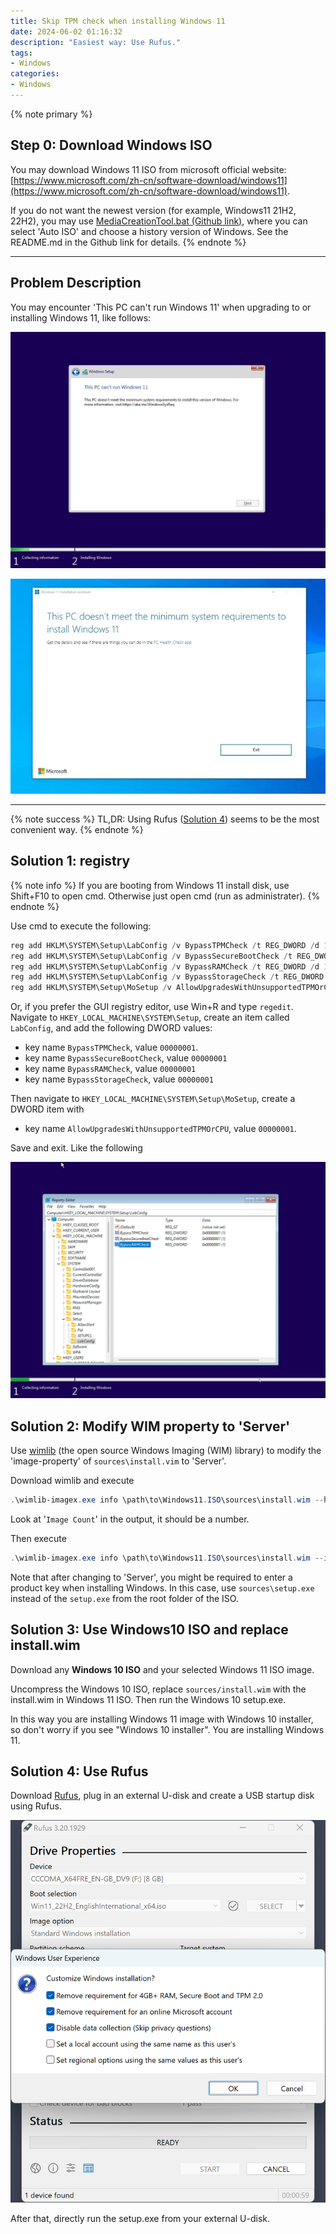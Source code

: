 ```yaml
---
title: Skip TPM check when installing Windows 11
date: 2024-06-02 01:16:32
description: "Easiest way: Use Rufus."
tags:
- Windows
categories:
- Windows
---
```


{% note primary %}
## Step 0: Download Windows ISO

You may download Windows 11 ISO from microsoft official website: [https://www.microsoft.com/zh-cn/software-download/windows11](https://www.microsoft.com/zh-cn/software-download/windows11).

If you do not want the newest version (for example, Windows11 21H2, 22H2), you may use [MediaCreationTool.bat (Github link)](https://github.com/AveYo/MediaCreationTool.bat), where you can select 'Auto ISO' and choose a history version of Windows. See the README.md in the Github link for details.
{% endnote %}

---

## Problem Description

You may encounter 'This PC can't run Windows 11' when upgrading to or installing Windows 11, like follows:

![](46-win11-skiptpm/installer-2.webp)

![](46-win11-skiptpm/installer-1.jpg)



---

{% note success %}
TL,DR: Using Rufus ([Solution 4](#solution-4-use-rufus)) seems to be the most convenient way.
{% endnote %}

## Solution 1: registry

{% note info %}
If you are booting from Windows 11 install disk, use Shift+F10 to open cmd. Otherwise just open cmd (run as administrater).
{% endnote %}

Use cmd to execute the following: 

```powershell
reg add HKLM\SYSTEM\Setup\LabConfig /v BypassTPMCheck /t REG_DWORD /d 1 /f
reg add HKLM\SYSTEM\Setup\LabConfig /v BypassSecureBootCheck /t REG_DWORD /d 1 /f
reg add HKLM\SYSTEM\Setup\LabConfig /v BypassRAMCheck /t REG_DWORD /d 1 /f
reg add HKLM\SYSTEM\Setup\LabConfig /v BypassStorageCheck /t REG_DWORD /d 1 /f
reg add HKLM\SYSTEM\Setup\MoSetup /v AllowUpgradesWithUnsupportedTPMOrCPU /t REG_DWORD /d 1 /f
```

Or, if you prefer the GUI registry editor, use Win+R and type `regedit`. Navigate to `HKEY_LOCAL_MACHINE\SYSTEM\Setup`, create an item called `LabConfig`, and add the following DWORD values:

- key name `BypassTPMCheck`, value `00000001`.
- key name `BypassSecureBootCheck`, value `00000001`
- key name `BypassRAMCheck`, value `00000001`
- key name `BypassStorageCheck`, value `00000001`

Then navigate to `HKEY_LOCAL_MACHINE\SYSTEM\Setup\MoSetup`, create a DWORD item with 

- key name `AllowUpgradesWithUnsupportedTPMOrCPU`, value `00000001`.

Save and exit. Like the following

![](46-win11-skiptpm/registry-keys.webp)





## Solution 2: Modify WIM property to 'Server'

Use [wimlib](https://wimlib.net/) (the open source Windows Imaging (WIM) library) to modify the 'image-property' of `sources\install.vim` to 'Server'.

Download wimlib and execute 

```powershell
.\wimlib-imagex.exe info \path\to\Windows11.ISO\sources\install.wim --header
```

Look at '`Image Count`' in the output, it should be a number.

Then execute 

```powershell
.\wimlib-imagex.exe info \path\to\Windows11.ISO\sources\install.wim --image-property WINDOWS/INSTALLATIONTYPE=Server
```

Note that after changing to 'Server', you might be required to enter a product key when installing Windows. In this case, use `sources\setup.exe` instead of the `setup.exe` from the root folder of the ISO.



## Solution 3: Use Windows10 ISO and replace install.wim

Download any **Windows 10 ISO** and your selected Windows 11 ISO image.

Uncompress the Windows 10 ISO, replace `sources/install.wim` with the install.wim in Windows 11 ISO. Then run the Windows 10 setup.exe. 

In this way you are installing Windows 11 image with Windows 10 installer, so don't worry if you see "Windows 10 installer". You are installing Windows 11.



## Solution 4: Use Rufus

Download [Rufus](https://rufus.ie/), plug in an external U-disk and create a USB startup disk using Rufus. 

![](46-win11-skiptpm/rufus-1.png)

After that, directly run the setup.exe from your external U-disk.
